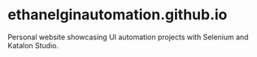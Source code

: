 # ethanelginautomation.github.io
Personal website showcasing UI automation projects with Selenium and Katalon Studio.
